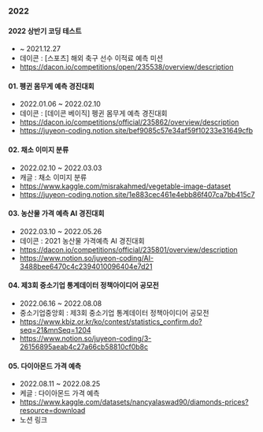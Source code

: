 ### 2022
#### 2022 상반기 코딩 테스트
  + ~ 2021.12.27
  + 데이콘 : [스포츠] 해외 축구 선수 이적료 예측 미션
  + https://dacon.io/competitions/open/235538/overview/description

#### 01. 펭귄 몸무게 예측 경진대회
  + 2022.01.06 ~ 2022.02.10
  + 데이콘 : [데이콘 베이직] 펭귄 몸무게 예측 경진대회
  + https://dacon.io/competitions/official/235862/overview/description
  + https://juyeon-coding.notion.site/bef9085c57e34af59f10233e31649cfb

#### 02. 채소 이미지 분류
  + 2022.02.10 ~ 2022.03.03
  + 캐글 : 채소 이미지 분류
  + https://www.kaggle.com/misrakahmed/vegetable-image-dataset
  + https://juyeon-coding.notion.site/1e883cec461e4ebb86f407ca7bb415c7

#### 03. 농산물 가격 예측 AI 경진대회
  + 2022.03.10 ~ 2022.05.26
  + 데이콘 : 2021 농산물 가격예측 AI 경진대회
  + https://dacon.io/competitions/official/235801/overview/description
  + https://www.notion.so/juyeon-coding/AI-3488bee6470c4c2394010096404e7d21
  
#### 04. 제3회 중소기업 통계데이터 정책아이디어 공모전
  + 2022.06.16 ~ 2022.08.08
  + 중소기업중앙회 : 제3회 중소기업 통계데이터 정책아이디어 공모전
  + https://www.kbiz.or.kr/ko/contest/statistics_confirm.do?seq=21&mnSeq=1204
  + https://www.notion.so/juyeon-coding/3-26156895aeab4c27a66cb58810cf0b8c
  
#### 05. 다이아몬드 가격 예측
  + 2022.08.11 ~ 2022.08.25
  + 케글 : 다이아몬드 가격 예측
  + https://www.kaggle.com/datasets/nancyalaswad90/diamonds-prices?resource=download
  + 노션 링크
